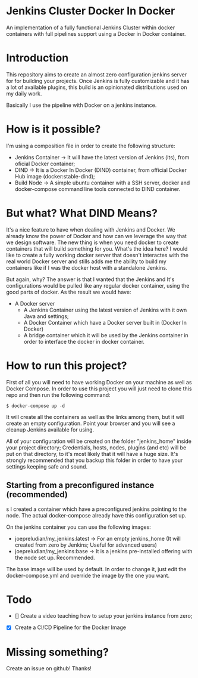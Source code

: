 # Jenkins Cluster Docker In Docker
An implementation of a fully functional Jenkins Cluster within docker containers with full pipelines support using a Docker in Docker container.

# Introduction
This repository aims to create an almost zero configuration jenkins server for for building your projects. Once Jenkins is fully customizable and it has a lot of available plugins, this build is an opinionated distributions used on my daily work.

Basically I use the pipeline with Docker on a jenkins instance.

# How is it possible?

I'm using a composition file in order to create the following structure:

* Jenkins Container -> It will have the latest version of Jenkins (lts), from oficial Docker container;
* DIND -> It is a Docker In Docker (DIND) container, from official Docker Hub image (docker:stable-dind);
* Build Node -> A simple ubuntu container with a SSH server, docker and docker-compose command line tools connected to DIND container.

# But what? What DIND Means?

It's a nice feature to have when dealing with Jenkins and Docker. We already know the power of Docker and how can we leverage the way that we design software. The new thing is when you need docker to create containers that will build something for you. What's the idea here? I would like to create a fully working docker server that doesn't interactes with the real world Docker server and stills adds me the ability to build my containers like if I was the docker host with a standalone Jenkins.

But again, why? The answer is that I wanted that the Jenkins and It's configurations would be pulled like any regular docker container, using the good parts of docker. As the result we would have:

* A Docker server
  * A Jenkins Container using the latest version of Jenkins with it own Java and settings;
  * A Docker Container which have a Docker server built in (Docker In Docker)
  * A bridge container which it will be used by the Jenkins container in order to interface the docker in docker container.

# How to run this project?

First of all you will need to have working Docker on your machine as well as Docker Compose.
In order to use this project you will just need to clone this repo and then run the following command:

    $ docker-compose up -d

It will create all the containers as well as the links among them, but it will create an empty configuration.
Point your browser and you will see a cleanup Jenkins available for using.

All of your configuration will be created on the folder "jenkins\_home" inside your project directory; Credentials, hosts, nodes, plugins (and etc) will be put on that directory, to it's most likely that it will have a huge size. It's strongly recommended that you backup this folder in order to have your settings keeping safe and sound.

## Starting from a preconfigured instance (recommended)
s
I created a container which have a preconfigured jenkins pointing to the node. The actual docker-compose already have this configuration set up.

On the jenkins container you can use the following images:

* joepreludian/my\_jenkins:latest -> For an empty jenkins\_home (It will created from zero by Jenkins; Useful for advanced users)
* joepreludian/my\_jenkins:base -> It is a jenkins pre-installed offering with the node set up. Recommended.

The base image will be used by default. In order to change it, just edit the docker-compose.yml and override the image by the one you want.

# Todo

- [] Create a video teaching how to setup your jenkins instance from zero;
- [X] Create a CI/CD Pipeline for the Docker Image

# Missing something?

Create an issue on github! Thanks!
